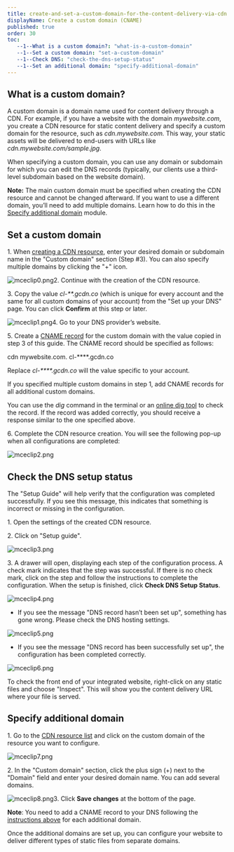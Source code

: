 ```yaml
---
title: create-and-set-a-custom-domain-for-the-content-delivery-via-cdn
displayName: Create a custom domain (CNAME)
published: true
order: 30
toc:
   --1--What is a custom domain?: "what-is-a-custom-domain"
   --1--Set a custom domain: "set-a-custom-domain"
   --1--Check DNS: "check-the-dns-setup-status"
   --1--Set an additional domain: "specify-additional-domain"
---
```

  
  
  

What is a custom domain?
------------------------

A custom domain is a domain name used for content delivery through a CDN. For example, if you have a website with the domain _mywebsite.com_, you create a CDN resource for static content delivery and specify a custom domain for the resource, such as _cdn.mywebsite.com._ This way, your static assets will be delivered to end-users with URLs like _cdn.mywebsite.com/sample.jpg_. 

When specifying a custom domain, you can use any domain or subdomain for which you can edit the DNS records (typically, our clients use a third-level subdomain based on the website domain). 

**Note:** The main custom domain must be specified when creating the CDN resource and cannot be changed afterward. If you want to use a different domain, you’ll need to add multiple domains. Learn how to do this in the [Specify additional domain](#specify-additional-domain) module.

Set a custom domain
-------------------

1\. When [creating a CDN resource](https://www.gcore.com/support/articles/213969429/), enter your desired domain or subdomain name in the "Custom domain" section (Step #3). You can also specify multiple domains by clicking the "+" icon.  

<img src="https://support.gcore.com/hc/article_attachments/12865716431377" alt="mceclip0.png">2\. Continue with the creation of the CDN resource.

3\. Copy the value _cl-\*\*.gcdn.co_ (which is unique for every account and the same for all custom domains of your account) from the "Set up your DNS" page. You can click **Confirm** at this step or later.

<img src="https://support.gcore.com/hc/article_attachments/12865779424017" alt="mceclip1.png">4\. Go to your DNS provider’s website. 

5\. Create a [CNAME record](https://en.wikipedia.org/wiki/CNAME_record) for the custom domain with the value copied in step 3 of this guide. The CNAME record should be specified as follows:

cdn mywebsite.com. cl-\*\*\*\*.gcdn.co 

Replace _cl-\*\*\*\*.gcdn.co_ will the value specific to your account.

If you specified multiple custom domains in step 1, add CNAME records for all additional custom domains.

You can use the _dig_ command in the terminal or an [online dig tool](https://toolbox.googleapps.com/apps/dig/) to check the record. If the record was added correctly, you should receive a response similar to the one specified above.

6\. Complete the CDN resource creation. You will see the following pop-up when all configurations are completed:

<img src="https://support.gcore.com/hc/article_attachments/12865856535057" alt="mceclip2.png">

Check the DNS setup status
--------------------------

The "Setup Guide" will help verify that the configuration was completed successfully. If you see this message, this indicates that something is incorrect or missing in the configuration.

1\. Open the settings of the created CDN resource.

2\. Click on "Setup guide".

<img src="https://support.gcore.com/hc/article_attachments/12865899219729" alt="mceclip3.png">

3\. A drawer will open, displaying each step of the configuration process. A check mark indicates that the step was successful. If there is no check mark, click on the step and follow the instructions to complete the configuration. When the setup is finished, click **Check DNS Setup Status**.

<img src="https://support.gcore.com/hc/article_attachments/12865917904145" alt="mceclip4.png">

*   If you see the message "DNS record hasn’t been set up", something has gone wrong. Please check the DNS hosting settings.

<img src="https://support.gcore.com/hc/article_attachments/12865924935057" alt="mceclip5.png">

*   If you see the message "DNS record has been successfully set up", the configuration has been completed correctly.

<img src="https://support.gcore.com/hc/article_attachments/12865958946065" alt="mceclip6.png">

To check the front end of your integrated website, right-click on any static files and choose "Inspect". This will show you the content delivery URL where your file is served.

Specify additional domain
-------------------------

1\. Go to the [CDN resource list](https://www.cdn.gcore.com/resources/list) and click on the custom domain of the resource you want to configure.

<img src="https://support.gcore.com/hc/article_attachments/12866059375761" alt="mceclip7.png">

2\. In the "Custom domain" section, click the plus sign (+) next to the "Domain" field and enter your desired domain name. You can add several domains.

<img src="https://support.gcore.com/hc/article_attachments/12866081938961" alt="mceclip8.png">3\. Click **Save changes** at the bottom of the page.

**Note**: You need to add a CNAME record to your DNS following the [instructions above](#set-a-custom-domain) for each additional domain.

Once the additional domains are set up, you can configure your website to deliver different types of static files from separate domains.